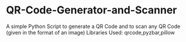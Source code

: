 # QR-Code-Generator-and-Scanner
A simple Python Script to generate a QR Code and to scan any QR Code (given in the format of an image)
Libraries Used: qrcode,pyzbar,pillow
